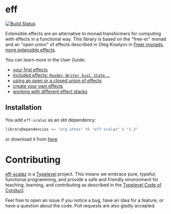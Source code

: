 # eff

[![Build Status](https://travis-ci.org/atnos-org/eff-scalaz.png?branch=master)](https://travis-ci.org/atnon-org/eff-scalaz)

Extensible effects are an alternative to monad transformers for computing with effects in a functional way. 
This library is based on the "free-er" monad and an "open union" of effects described in 
Oleg Kiselyov in [Freer monads, more extensible effects](http://okmij.org/ftp/Haskell/extensible/more.pdf).

You can learn more in the User Guide:

 - [your first effects](http://atnos-org.github.io/eff-scalaz/org.atnos.site.Introduction.html)
 - [included effects: `Reader`, `Writer`, `Eval`, `State`,...](http://atnos-org.github.io/eff-scalaz/org.atnos.site.OutOfTheBox.html)
 - [using an open or a closed union of effects](http://atnos-org.github.io/eff-scalaz/org.atnos.site.OpenClosed.html)
 - [create your own effects](http://atnos-org.github.io/eff-scalaz/org.atnos.site.CreateEffects.html)
 - [working with different effect stacks](http://atnos-org.github.io/eff-scalaz/org.atnos.site.TransformStack.html)
 
## Installation

You add `eff-scalaz` as an sbt dependency:
```scala
libraryDependencies += "org.atnos" %% "eff-scalaz" % "1.3"
```

or download it from [here](https://oss.sonatype.org/content/repositories/releases/org/atnos/eff-scalaz_2.11/1.3/eff-scalaz_2.11-1.3.jar).
 
# Contributing
 
[eff-scalaz](https://github.com/atnos-org/eff-scalaz/) is a [Typelevel](http://typelevel.org) project. This means we embrace pure, typeful, functional programming,
and provide a safe and friendly environment for teaching, learning, and contributing as described in the [Typelevel Code of Conduct](http://typelevel.org/conduct.html). 

Feel free to open an issue if you notice a bug, have an idea for a feature, or have a question about the code. Pull requests are also gladly accepted. 
 
